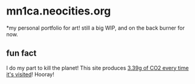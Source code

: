 # mn1ca.neocities.org
*my personal portfolio for art! still a big WIP, and on the back burner for now.

## fun fact
I do my part to kill the planet! This site produces [3.39g of CO2 every time it's visited](https://www.websitecarbon.com/website/mn1ca-neocities-org/)! Hooray!
